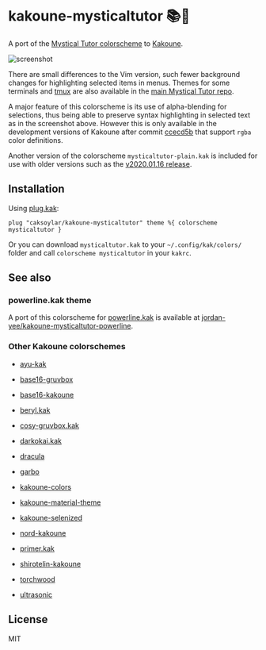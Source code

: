 # kakoune-mysticaltutor 📚🔮

A port of the [Mystical Tutor colorscheme](https://github.com/caksoylar/vim-mysticaltutor) to [Kakoune](https://kakoune.org).

![screenshot](https://caksoylar.github.io/mysticaltutor/images/mystical-kak.png)

There are small differences to the Vim version, such fewer background changes for highlighting selected items in menus. Themes for some terminals and [tmux](https://tmux.github.io) are also available in the [main Mystical Tutor repo](https://github.com/caksoylar/vim-mysticaltutor/tree/master/terminal).

A major feature of this colorscheme is its use of alpha-blending for selections, thus being able to preserve syntax highlighting in selected text as in the screenshot above. However this is only available in the development versions of Kakoune after commit [ccecd5b](https://github.com/mawww/kakoune/commit/ccecd5bd8e871b7aa89568609fd4ba7c50fd52ad) that support `rgba` color definitions.

Another version of the colorscheme `mysticaltutor-plain.kak` is included for use with older versions such as the [v2020.01.16 release](https://github.com/mawww/kakoune/releases/tag/v2020.01.16).

## Installation

Using [plug.kak](https://gitlab.com/andreyorst/plug.kak):
```
plug "caksoylar/kakoune-mysticaltutor" theme %{ colorscheme mysticaltutor }
```

Or you can download `mysticaltutor.kak` to your `~/.config/kak/colors/` folder and call `colorscheme mysticaltutor` in your `kakrc`.

## See also

### powerline.kak theme

A port of this colorscheme for [powerline.kak](https://gitlab.com/andreyorst/powerline.kak) is available at [jordan-yee/kakoune-mysticaltutor-powerline](https://github.com/jordan-yee/kakoune-mysticaltutor-powerline).

### Other Kakoune colorschemes

- [ayu-kak](https://github.com/Icantjuddle/ayu-kak)

- [base16-gruvbox](https://github.com/andreyorst/base16-gruvbox.kak)

- [base16-kakoune](https://github.com/leira/base16-kakoune)

- [beryl.kak](https://github.com/ftonneau/beryl.kak)

- [cosy-gruvbox.kak](https://github.com/Anfid/cosy-gruvbox.kak)

- [darkokai.kak](https://github.com/markolenik/darkokai.kak)

- [dracula](https://github.com/dracula/kakoune)

- [garbo](https://github.com/gustavo-hms/garbo)

- [kakoune-colors](https://github.com/Delapouite/kakoune-colors)

- [kakoune-material-theme](https://github.com/valerdi/kakoune-material-theme)

- [kakoune-selenized](https://github.com/TeddyDD/kakoune-selenized)

- [nord-kakoune](https://github.com/rubberydub/nord-kakoune)

- [primer.kak](https://github.com/evanrelf/primer.kak)

- [shirotelin-kakoune](https://github.com/esessoms/shirotelin-kakoune)

- [torchwood](https://github.com/codymlewis/torchwood)

- [ultrasonic](https://github.com/Jackojc/ultrasonic)

## License

MIT
